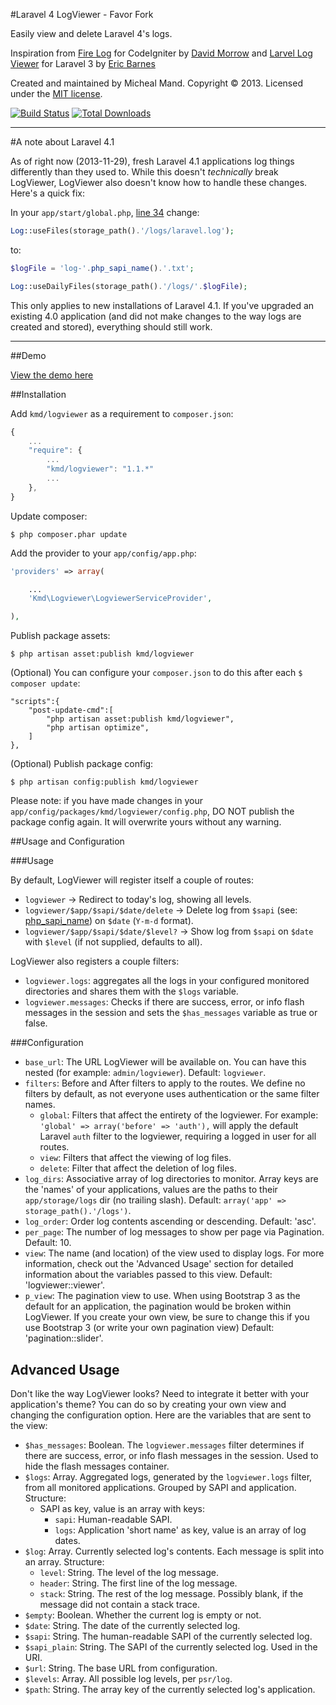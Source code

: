 #Laravel 4 LogViewer - Favor Fork

Easily view and delete Laravel 4's logs.

Inspiration from [Fire Log](https://github.com/dperrymorrow/Fire-Log) for CodeIgniter by [David Morrow](https://github.com/dperrymorrow) and [Larvel Log Viewer](https://github.com/ericbarnes/Laravel-Log-Viewer) for Laravel 3 by [Eric Barnes](https://github.com/ericbarnes)

Created and maintained by Micheal Mand. Copyright &copy; 2013. Licensed under the [MIT license](LICENSE.md).

[![Build Status](https://travis-ci.org/mikemand/logviewer.png?branch=master)](https://travis-ci.org/mikemand/logviewer) [![Total Downloads](https://poser.pugx.org/kmd/logviewer/downloads.png)](https://packagist.org/packages/kmd/logviewer)

---------

#A note about Laravel 4.1

As of right now (2013-11-29), fresh Laravel 4.1 applications log things differently than they used to. While this doesn't *technically* break LogViewer, LogViewer also doesn't know how to handle these changes. Here's a quick fix:

In your `app/start/global.php`, [line 34](https://github.com/laravel/laravel/blob/develop/app/start/global.php#L34) change:

```php
Log::useFiles(storage_path().'/logs/laravel.log');
```

to:

```php
$logFile = 'log-'.php_sapi_name().'.txt';

Log::useDailyFiles(storage_path().'/logs/'.$logFile);
```

This only applies to new installations of Laravel 4.1. If you've upgraded an existing 4.0 application (and did not make changes to the way logs are created and stored), everything should still work.

---------

##Demo

[View the demo here](http://logviewer.kmdwebdesigns.com/logviewer)

##Installation

Add `kmd/logviewer` as a requirement to `composer.json`:

```javascript
{
    ...
    "require": {
        ...
        "kmd/logviewer": "1.1.*"
        ...
    },
}
```

Update composer:

```
$ php composer.phar update
```

Add the provider to your `app/config/app.php`:

```php
'providers' => array(

    ...
    'Kmd\Logviewer\LogviewerServiceProvider',

),
```

Publish package assets:

```
$ php artisan asset:publish kmd/logviewer
```

(Optional) You can configure your `composer.json` to do this after each `$ composer update`:

```
"scripts":{
    "post-update-cmd":[
        "php artisan asset:publish kmd/logviewer",
        "php artisan optimize",
    ]
},
```

(Optional) Publish package config:

```
$ php artisan config:publish kmd/logviewer
```

Please note: if you have made changes in your `app/config/packages/kmd/logviewer/config.php`, DO NOT publish the package config again. It will overwrite yours without any warning.

##Usage and Configuration

###Usage

By default, LogViewer will register itself a couple of routes:

 * `logviewer` -> Redirect to today's log, showing all levels.
 * `logviewer/$app/$sapi/$date/delete` -> Delete log from `$sapi` (see: [php\_sapi\_name](http://php.net/manual/en/function.php-sapi-name.php)) on `$date` (`Y-m-d` format).
 * `logviewer/$app/$sapi/$date/$level?` -> Show log from `$sapi` on `$date` with `$level` (if not supplied, defaults to all).

LogViewer also registers a couple filters:

 * `logviewer.logs`: aggregates all the logs in your configured monitored directories and shares them with the `$logs` variable.
 * `logviewer.messages`: Checks if there are success, error, or info flash messages in the session and sets the `$has_messages` variable as true or false.

###Configuration

 * `base_url`: The URL LogViewer will be available on. You can have this nested (for example: `admin/logviewer`). Default: `logviewer`.
 * `filters`: Before and After filters to apply to the routes. We define no filters by default, as not everyone uses authentication or the same filter names.
   * `global`: Filters that affect the entirety of the logviewer. For example: `'global' => array('before' => 'auth'),` will apply the default Laravel `auth` filter to the logviewer, requiring a logged in user for all routes.
   * `view`: Filters that affect the viewing of log files.
   * `delete`: Filter that affect the deletion of log files.
 * `log_dirs`: Associative array of log directories to monitor. Array keys are the 'names' of your applications, values are the paths to their `app/storage/logs` dir (no trailing slash). Default: `array('app' => storage_path().'/logs')`.
 * `log_order`: Order log contents ascending or descending. Default: 'asc'.
 * `per_page`: The number of log messages to show per page via Pagination. Default: 10.
 * `view`: The name (and location) of the view used to display logs. For more information, check out the 'Advanced Usage' section for detailed information about the variables passed to this view. Default: 'logviewer::viewer'.
 * `p_view`: The pagination view to use. When using Bootstrap 3 as the default for an application, the pagination would be broken within LogViewer. If you create your own view, be sure to change this if you use Bootstrap 3 (or write your own pagination view) Default: 'pagination::slider'.

## Advanced Usage

Don't like the way LogViewer looks? Need to integrate it better with your application's theme? You can do so by creating your own view and changing the configuration option. Here are the variables that are sent to the view:

 * `$has_messages`: Boolean. The `logviewer.messages` filter determines if there are success, error, or info flash messages in the session. Used to hide the flash messages container.
 * `$logs`: Array. Aggregated logs, generated by the `logviewer.logs` filter, from all monitored applications. Grouped by SAPI and application. Structure:
   * SAPI as key, value is an array with keys:
     * `sapi`: Human-readable SAPI.
     * `logs`: Application 'short name' as key, value is an array of log dates.
 * `$log`: Array. Currently selected log's contents. Each message is split into an array. Structure:
   * `level`: String. The level of the log message.
   * `header`: String. The first line of the log message.
   * `stack`: String. The rest of the log message. Possibly blank, if the message did not contain a stack trace.
 * `$empty`: Boolean. Whether the current log is empty or not.
 * `$date`: String. The date of the currently selected log.
 * `$sapi`: String. The human-readable SAPI of the currently selected log.
 * `$sapi_plain`: String. The SAPI of the currently selected log. Used in the URI.
 * `$url`: String. The base URL from configuration.
 * `$levels`: Array. All possible log levels, per `psr/log`.
 * `$path`: String. The array key of the currently selected log's application.
